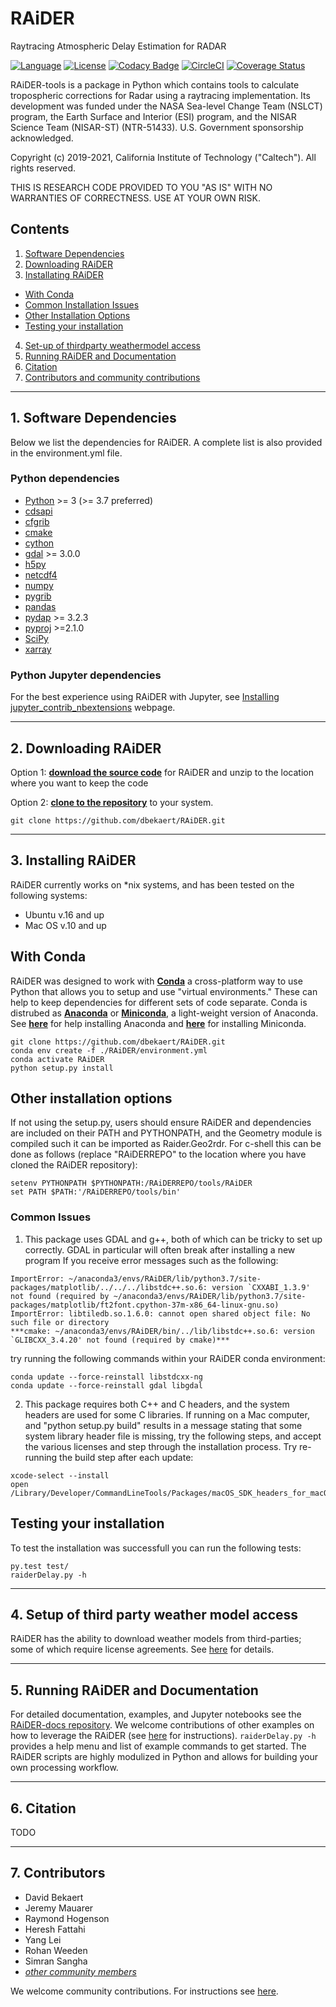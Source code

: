 # RAiDER
Raytracing Atmospheric Delay Estimation for RADAR

[![Language](https://img.shields.io/badge/python-3.7%2B-blue.svg)](https://www.python.org/)
[![License](https://img.shields.io/badge/License-Apache%202.0-blue.svg)](https://github.com/dbekaert/RAiDER/blob/dev/LICENSE)
[![Codacy Badge](https://app.codacy.com/project/badge/Grade/3a787083f97646e1856efefab69374a8)](https://www.codacy.com/manual/bekaertdavid/RAiDER?utm_source=github.com&amp;utm_medium=referral&amp;utm_content=dbekaert/RAiDER&amp;utm_campaign=Badge_Grade)
[![CircleCI](https://circleci.com/gh/dbekaert/RAiDER.svg?style=svg)](https://circleci.com/gh/dbekaert/RAiDER)
[![Coverage Status](https://coveralls.io/repos/github/dbekaert/RAiDER/badge.svg?branch=dev)](https://coveralls.io/github/dbekaert/RAiDER?branch=dev)

RAiDER-tools is a package in Python which contains tools to calculate tropospheric corrections for Radar using a raytracing implementation. Its development was funded under the NASA Sea-level Change Team (NSLCT) program, the Earth Surface and Interior (ESI) program, and the NISAR Science Team (NISAR-ST) (NTR-51433). U.S. Government sponsorship acknowledged.

Copyright (c) 2019-2021, California Institute of Technology ("Caltech"). All rights reserved.  

THIS IS RESEARCH CODE PROVIDED TO YOU "AS IS" WITH NO WARRANTIES OF CORRECTNESS. USE AT YOUR OWN RISK.

## Contents

1. [Software Dependencies](#software-dependencies)
2. [Downloading RAiDER](#downloading-raider)
3. [Installating RAiDER](#installing-raider)
- [With Conda](#with-conda)
- [Common Installation Issues](#common-issues)
- [Other Installation Options](#other-installation-options)
- [Testing your installation](#testing-your-installation)
4. [Set-up of thirdparty weathermodel access](#setup-of-thirdpart-weathermodel-access)
5. [Running RAiDER and Documentation](#running-raider-and-documentation)
6. [Citation](#citation)
7. [Contributors and community contributions](#contributors)


------

## 1. Software Dependencies
Below we list the dependencies for RAiDER. 
A complete list is also provided in the environment.yml file. 

### Python dependencies

* [Python](https://www.python.org/) >= 3  (>= 3.7 preferred)
* [cdsapi](https://pypi.org/project/cdsapi/)
* [cfgrib](https://pypi.org/project/cfgrib/)
* [cmake](https://cmake.org/)
* [cython](https://cython.org/)
* [gdal](https://www.gdal.org/) >= 3.0.0
* [h5py](https://pypi.org/project/h5py/)
* [netcdf4](http://unidata.github.io/netcdf4-python/netCDF4/index.html)
* [numpy](https://numpy.org/)
* [pygrib](https://jswhit.github.io/pygrib/docs/)
* [pandas](https://pandas.pydata.org/)
* [pydap](https://www.pydap.org/en/latest/#) >= 3.2.3
* [pyproj](https://pypi.org/project/pyproj/) >=2.1.0
* [SciPy](https://www.scipy.org/)
* [xarray](http://xarray.pydata.org/en/stable/)

### Python Jupyter dependencies
For the best experience using RAiDER with Jupyter, see [Installing jupyter_contrib_nbextensions](https://jupyter-contrib-nbextensions.readthedocs.io/en/latest/install.html) webpage. 

------
## 2. Downloading RAiDER 

Option 1: __[download the source code](https://github.com/dbekaert/RAiDER/archive/dev.zip)__ for RAiDER and unzip to the location where you want to keep the code

Option 2: __[clone to the repository](https://github.com/dbekaert/RAiDER)__ to your system.  
```
git clone https://github.com/dbekaert/RAiDER.git
```

------
## 3. Installing RAiDER 

RAiDER currently works on \*nix systems, and has been tested on the following systems:
- Ubuntu v.16 and up
- Mac OS v.10 and up

## With Conda
RAiDER was designed to work with __[Conda](https://docs.conda.io/en/latest/index.html)__ a cross-platform way to use Python that allows you to setup and use "virtual environments." These can help to keep dependencies for different sets of code separate. Conda is distrubed as __[Anaconda](https://www.anaconda.com/products/individual)__ or __[Miniconda](https://docs.conda.io/projects/conda/en/latest/user-guide/install/download.html#anaconda-or-miniconda)__, a light-weight version of Anaconda. See __[here](https://docs.anaconda.com/anaconda/install/)__ for help installing Anaconda and __[here](https://docs.conda.io/en/latest/miniconda.html)__ for installing Miniconda. 

```
git clone https://github.com/dbekaert/RAiDER.git
conda env create -f ./RAiDER/environment.yml
conda activate RAiDER
python setup.py install

```

## Other installation options
If not using the setup.py, users should ensure RAiDER and dependencies are included on their PATH and PYTHONPATH, and the Geometry module is compiled such it can be imported as Raider.Geo2rdr. For c-shell this can be done as follows (replace "RAiDERREPO" to the location where you have cloned the RAiDER repository):
```
setenv PYTHONPATH $PYTHONPATH:/RAiDERREPO/tools/RAiDER
set PATH $PATH:'/RAiDERREPO/tools/bin'
```

### Common Issues

1. This package uses GDAL and g++, both of which can be tricky to set up correctly.
GDAL in particular will often break after installing a new program
If you receive error messages such as the following:

```
ImportError: ~/anaconda3/envs/RAiDER/lib/python3.7/site-packages/matplotlib/../../../libstdc++.so.6: version `CXXABI_1.3.9' not found (required by ~/anaconda3/envs/RAiDER/lib/python3.7/site-packages/matplotlib/ft2font.cpython-37m-x86_64-linux-gnu.so)
ImportError: libtiledb.so.1.6.0: cannot open shared object file: No such file or directory
***cmake: ~/anaconda3/envs/RAiDER/bin/../lib/libstdc++.so.6: version `GLIBCXX_3.4.20' not found (required by cmake)***
```

try running the following commands within your RAiDER conda environment:
```
conda update --force-reinstall libstdcxx-ng
conda update --force-reinstall gdal libgdal
```

2. This package requires both C++ and C headers, and the system headers are used for some C libraries. If running on a Mac computer, and "python setup.py build" results in a message stating that some system library header file is missing, try the following steps, and accept the various licenses and step through the installation process. Try re-running the build step after each update:

 ```
 xcode-select --install
 open /Library/Developer/CommandLineTools/Packages/macOS_SDK_headers_for_macOS_10.14.pkg
 ```


## Testing your installation
To test the installation was successfull you can run the following tests:
```
py.test test/
raiderDelay.py -h 
```

------
## 4. Setup of third party weather model access
RAiDER has the ability to download weather models from third-parties; some of which require license agreements. See [here](WeatherModels.md) for details. 

------
## 5. Running RAiDER and Documentation
For detailed documentation, examples, and Jupyter notebooks see the [RAiDER-docs repository](https://github.com/dbekaert/RAiDER-docs). 
We welcome contributions of other examples on how to leverage the RAiDER  (see [here](https://github.com/dbekaert/RAiDER/blob/master/CONTRIBUTING.md) for instructions).
``` raiderDelay.py -h ``` provides a help menu and list of example commands to get started. 
The RAiDER scripts are highly modulized in Python and allows for building your own processing workflow. 

------
## 6. Citation
TODO

------
## 7. Contributors
* David Bekaert
* Jeremy Mauarer
* Raymond Hogenson
* Heresh Fattahi
* Yang Lei
* Rohan Weeden
* Simran Sangha
* [_other community members_](https://github.com/dbekaert/RAiDER/graphs/contributors)

We welcome community contributions. For instructions see [here](https://github.com/dbekaert/RAiDER/blob/dev/CONTRIBUTING.md).
